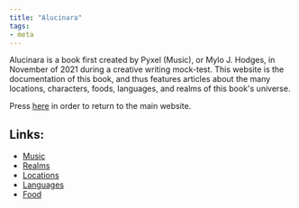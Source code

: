 ```yaml
---
title: "Alucinara"
tags:
- meta
---
```

Alucinara is a book first created by Pyxel (Music), or Mylo J. Hodges, in November of 2021 during a creative writing mock-test. This website is the documentation of this book, and thus features articles about the many locations, characters, foods, languages, and realms of this book's universe.

Press [here](https://www.pyxelm.xyz/) in order to return to the main website.

## Links:
- [Music](music/music.md)
- [Realms](locations/realms.md)
- [Locations](tags/locations)
- [Languages](tags/languages)
- [Food](food/food.md)